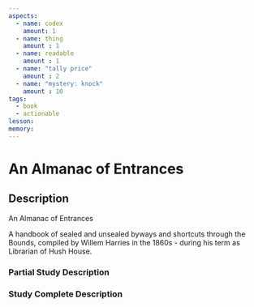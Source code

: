 ```yaml
---
aspects: 
  - name: codex
    amount: 1
  - name: thing
    amount : 1
  - name: readable
    amount : 1
  - name: "tally price"
    amount : 2
  - name: "mystery: knock"
    amount : 10
tags:
  - book
  - actionable
lesson: 
memory: 
---
```


# An Almanac of Entrances

## Description
An Almanac of Entrances

A handbook of sealed and unsealed byways and shortcuts through the Bounds, compiled by Willem Harries in the 1860s - during his term as Librarian of Hush House.
### Partial Study Description

### Study Complete Description
